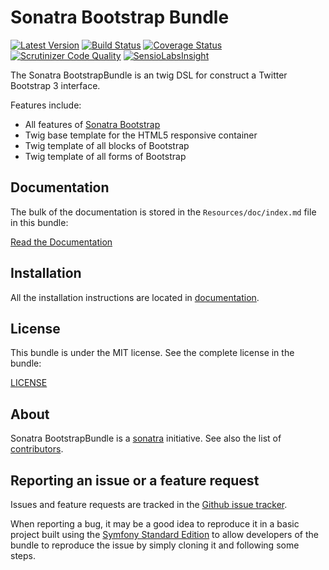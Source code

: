 Sonatra Bootstrap Bundle
========================

[![Latest Version](https://img.shields.io/packagist/v/sonatra/bootstrap-bundle.svg)](https://packagist.org/packages/sonatra/bootstrap-bundle)
[![Build Status](https://img.shields.io/travis/sonatra/sonatra-bootstrap-bundle/master.svg)](https://travis-ci.org/sonatra/sonatra-bootstrap-bundle)
[![Coverage Status](https://img.shields.io/coveralls/sonatra/sonatra-bootstrap-bundle/master.svg)](https://coveralls.io/r/sonatra/sonatra-bootstrap-bundle?branch=master)
[![Scrutinizer Code Quality](https://img.shields.io/scrutinizer/g/sonatra/sonatra-bootstrap-bundle/master.svg)](https://scrutinizer-ci.com/g/sonatra/sonatra-bootstrap-bundle?branch=master)
[![SensioLabsInsight](https://img.shields.io/sensiolabs/i/08121cec-02b1-444e-8958-dea31cfff0e7.svg)](https://insight.sensiolabs.com/projects/08121cec-02b1-444e-8958-dea31cfff0e7)

The Sonatra BootstrapBundle is an twig DSL for construct a Twitter Bootstrap 3 interface.

Features include:

- All features of [Sonatra Bootstrap](https://github.com/sonatra/sonatra-bootstrap)
- Twig base template for the HTML5 responsive container
- Twig template of all blocks of Bootstrap
- Twig template of all forms of Bootstrap

Documentation
-------------

The bulk of the documentation is stored in the `Resources/doc/index.md`
file in this bundle:

[Read the Documentation](Resources/doc/index.md)

Installation
------------

All the installation instructions are located in [documentation](Resources/doc/index.md).

License
-------

This bundle is under the MIT license. See the complete license in the bundle:

[LICENSE](LICENSE)

About
-----

Sonatra BootstrapBundle is a [sonatra](https://github.com/sonatra) initiative.
See also the list of [contributors](https://github.com/sonatra/sonatra-bootstrap-bundle/contributors).

Reporting an issue or a feature request
---------------------------------------

Issues and feature requests are tracked in the [Github issue tracker](https://github.com/sonatra/sonatra-bootstrap-bundle/issues).

When reporting a bug, it may be a good idea to reproduce it in a basic project
built using the [Symfony Standard Edition](https://github.com/symfony/symfony-standard)
to allow developers of the bundle to reproduce the issue by simply cloning it
and following some steps.
